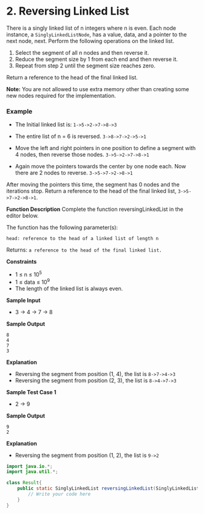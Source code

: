 # 2. Reversing Linked List


There is a singly linked list of n integers where n is even. Each node instance, a `SinglyLinkedListNode`, has a value, data, and a pointer to the next node, next. Perform the following operations on the linked list.


1. Select the segment of all n nodes and then reverse it.
2. Reduce the segment size by 1 from each end and then reverse it.
3. Repeat from step 2 until the segment size reaches zero.

Return a reference to the head of the final linked list.

**Note:** You are not allowed to use extra memory other than creating some new nodes required for the implementation.

### Example
* The Initial linked list is:
`1->5->2->7->8->3`

* The entire list of n = 6 is reversed.
`3->8->7->2->5->1`

* Move the left and right pointers in one position to define a segment with 4 nodes, then reverse those nodes.
`3->5->2->7->8->1`

* Again move the pointers towards the center by one node each. Now there are 2 nodes to reverse.
`3->5->7->2->8->1`

After moving the pointers this time, the segment has 0 nodes and the iterations stop. Return a reference to the head of the final linked list, `3->5->7->2->8->1`.

**Function Description**
Complete the function reversingLinkedList in the editor below.

The function has the following parameter(s):
```
head: reference to the head of a linked list of length n
```
Returns:
`a reference to the head of the final linked list.`

**Constraints**
* 1 ≤ n ≤ 10<sup>5
* 1 ≤ data ≤ 10<sup>9
* The length of the linked list is always even.

**Sample Input**
* 3 -> 4 -> 7 -> 8

**Sample Output**
```
8
4
7
3
```

**Explanation**
* Reversing the segment from position (1, 4), the list is `8->7->4->3`
* Reversing the segment from position (2, 3), the list is `8->4->7->3`

**Sample Test Case 1**
* 2 -> 9

**Sample Output**
```
9
2
```
**Explanation**
* Reversing the segment from position (1, 2), the list is `9->2`

```Java
import java.io.*;
import java.util.*;

class Result{
	public static SinglyLinkedList reversingLinkedList(SinglyLinkedList head){
		// Write your code here
	}
}
```